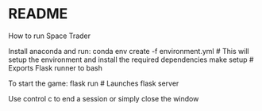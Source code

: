 # README

How to run Space Trader

Install anaconda and run:
    conda env create -f environment.yml
    # This will setup the environment and install the required dependencies
    make setup
    # Exports Flask runner to bash

To start the game:
    flask run
    # Launches flask server

Use control c to end a session or simply close the window
